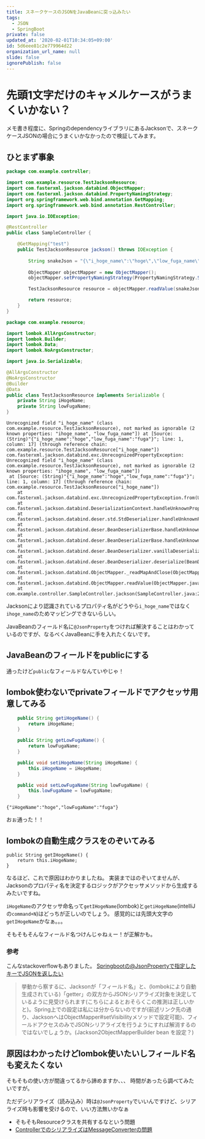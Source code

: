 ```yaml
---
title: スネークケースのJSONをJavaBeanに突っ込みたい
tags:
  - JSON
  - SpringBoot
private: false
updated_at: '2020-02-01T10:34:05+09:00'
id: 5d6eee81c2e779964d22
organization_url_name: null
slide: false
ignorePublish: false
---
```

# 先頭1文字だけのキャメルケースがうまくいかない？
メモ書き程度に、SpringのdependencyライブラリにあるJacksonで、スネークケースJSONの場合にうまくいかなかったので検証してみます。

## ひとまず事象
```java:SampleController.java
package com.example.controller;

import com.example.resource.TestJacksonResource;
import com.fasterxml.jackson.databind.ObjectMapper;
import com.fasterxml.jackson.databind.PropertyNamingStrategy;
import org.springframework.web.bind.annotation.GetMapping;
import org.springframework.web.bind.annotation.RestController;

import java.io.IOException;

@RestController
public class SampleController {

    @GetMapping("test")
    public TestJacksonResource jackson() throws IOException {
        
        String snakeJson = "{\"i_hoge_name\":\"hoge\",\"low_fuga_name\":\"fuga\"}";
        
        ObjectMapper objectMapper = new ObjectMapper();
        objectMapper.setPropertyNamingStrategy(PropertyNamingStrategy.SNAKE_CASE);

        TestJacksonResource resource = objectMapper.readValue(snakeJson, TestJacksonResource.class);

        return resource;
    }
}
```

```TestJacksonResource.java
package com.example.resource;

import lombok.AllArgsConstructor;
import lombok.Builder;
import lombok.Data;
import lombok.NoArgsConstructor;

import java.io.Serializable;

@AllArgsConstructor
@NoArgsConstructor
@Builder
@Data
public class TestJacksonResource implements Serializable {
    private String iHogeName;
    private String lowFugaName;
}
```

```java:実行結果
Unrecognized field "i_hoge_name" (class com.example.resource.TestJacksonResource), not marked as ignorable (2 known properties: "ihoge_name", "low_fuga_name"]) at [Source: (String)"{"i_hoge_name":"hoge","low_fuga_name":"fuga"}"; line: 1, column: 17] (through reference chain: com.example.resource.TestJacksonResource["i_hoge_name"])
com.fasterxml.jackson.databind.exc.UnrecognizedPropertyException: Unrecognized field "i_hoge_name" (class com.example.resource.TestJacksonResource), not marked as ignorable (2 known properties: "ihoge_name", "low_fuga_name"])
 at [Source: (String)"{"i_hoge_name":"hoge","low_fuga_name":"fuga"}"; line: 1, column: 17] (through reference chain: com.example.resource.TestJacksonResource["i_hoge_name"])
	at com.fasterxml.jackson.databind.exc.UnrecognizedPropertyException.from(UnrecognizedPropertyException.java:61)
	at com.fasterxml.jackson.databind.DeserializationContext.handleUnknownProperty(DeserializationContext.java:823)
	at com.fasterxml.jackson.databind.deser.std.StdDeserializer.handleUnknownProperty(StdDeserializer.java:1153)
	at com.fasterxml.jackson.databind.deser.BeanDeserializerBase.handleUnknownProperty(BeanDeserializerBase.java:1589)
	at com.fasterxml.jackson.databind.deser.BeanDeserializerBase.handleUnknownVanilla(BeanDeserializerBase.java:1567)
	at com.fasterxml.jackson.databind.deser.BeanDeserializer.vanillaDeserialize(BeanDeserializer.java:294)
	at com.fasterxml.jackson.databind.deser.BeanDeserializer.deserialize(BeanDeserializer.java:151)
	at com.fasterxml.jackson.databind.ObjectMapper._readMapAndClose(ObjectMapper.java:4013)
	at com.fasterxml.jackson.databind.ObjectMapper.readValue(ObjectMapper.java:3004)
	at com.example.controller.SampleController.jackson(SampleController.java:22)
```

Jacksonにより認識されているプロパティ名がどうやら`i_hoge_name`ではなく`ihoge_name`のためマッピングできないらしい。

JavaBeanのフィールド名に`@JsonProperty`をつければ解決することはわかっているのですが、なるべくJavaBeanに手を入れたくないです。

## JavaBeanのフィールドをpublicにする
通ったけど`public`なフィールドなんていやじゃ！

## lombok使わないでprivateフィールドでアクセッサ用意してみる
```java:TestJacksonResource.java
    public String getiHogeName() {
        return iHogeName;
    }

    public String getLowFugaName() {
        return lowFugaName;
    }

    public void setiHogeName(String iHogeName) {
        this.iHogeName = iHogeName;
    }

    public void setLowFugaName(String lowFugaName) {
        this.lowFugaName = lowFugaName;
    }
```

```json:実行結果
{"iHogeName":"hoge","lowFugaName":"fuga"}
```

おぉ通った！！

## lombokの自動生成クラスをのぞいてみる
```java:TestJacksonResource.class
public String getIHogeName() {
    return this.iHogeName;
}
```
なるほど、これで原因はわかりましたね。
実装まではのぞいてませんが、Jacksonのプロパティ名を決定するロジックがアクセッサメソッドから生成するみたいですね。

`iHogeName`のアクセッサ命名って`getIHogeName`(lombok)と`getiHogeName`(intelliJの`command+N`)はどっちが正しいのでしょう。
感覚的には先頭大文字の`getIHogeName`かなぁ。。。

そもそもそんなフィールド名つけんじゃねぇー！が正解かも。

### 参考
こんなstackoverflowもありました。
[Springbootの@JsonPropertyで指定したキーでJSONを返したい](https://ja.stackoverflow.com/questions/41275/springboot%E3%81%AEjsonproperty%E3%81%A7%E6%8C%87%E5%AE%9A%E3%81%97%E3%81%9F%E3%82%AD%E3%83%BC%E3%81%A7json%E3%82%92%E8%BF%94%E3%81%97%E3%81%9F%E3%81%84)
>挙動から察するに、Jacksonが「フィールド名」と、(lombokにより自動生成されている)「getter」の双方からJSONシリアライズ対象を決定しているように見受けられます(こちらによるとおそらくこの推測は正しいかと)。Spring上での設定は私には分からないのですが(前述リンク先の通り、JacksonへはObjectMapper#setVisibilityメソッドで設定可能)、フィールドアクセスのみでJSONシリアライズを行うようにすれば解消するのではないでしょうか。(Jackson2ObjectMapperBuilder bean を設定？)

## 原因はわかったけどlombok使いたいしフィールド名も変えたくない
そもそもの使い方が間違ってるから諦めますか、、、
時間があったら調べてみたいですが。

ただデシリアライズ（読み込み）時は`@JsonProperty`でいいんですけど、シリアライズ時も影響を受けるので、いい方法無いかなぁ

*  そもそもResourceクラスを共有するなという問題
*  [ControllerでのシリアライズはMessageConverterの問題](https://qiita.com/dayflower/items/67503dbe3157d13db547)



